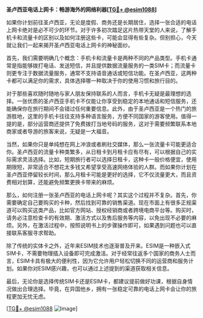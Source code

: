 **圣卢西亚电话上网卡：畅游海外的网络利器[[TG💪+ @esim1088](https://t.me/s/esim1088)]**

如果你计划前往圣卢西亚，无论是度假、商务还是长期居住，选择一张合适的电话上网卡绝对是必不可少的环节。对于许多初次踏足这片热带天堂的人来说，了解手机卡和流量卡的区别以及如何注册这些卡，可能会显得有些复杂。但别担心，今天就让我们一起来揭开圣卢西亚电话上网卡的神秘面纱。

首先，我们需要明确几个概念：手机卡和流量卡是两种不同的产品类型。手机卡通常是指能够拨打电话、发送短信，并且提供数据流量服务的一类SIM卡；而流量卡则更专注于数据流量服务，通常不支持语音通话或短信功能。在圣卢西亚，这两种卡都可以满足你的需求，具体选择哪一种取决于你的使用习惯和旅行目的。

对于那些喜欢随时随地与家人朋友保持联系的人而言，手机卡无疑是最理想的选择。一张优质的圣卢西亚手机卡不仅能让你享受到稳定的本地通话和短信服务，还能确保你在旅行期间不会错过任何重要信息。此外，由于圣卢西亚是一个热门的旅游胜地，这里的手机卡往往支持多种语言服务，方便不同国家的游客使用。值得一提的是，部分运营商还提供了免费拨打当地号码的服务，这对于需要频繁联系本地商家或者导游的旅客来说，无疑是一大福音。

当然，如果你只是单纯想在网上冲浪或者刷社交媒体，那么一张流量卡可能更适合你。圣卢西亚的流量卡种类繁多，从日租卡到月租卡应有尽有，可以根据自己的实际需求灵活选择。比如，短期旅行者可以选择日租卡，这种卡一般价格便宜，使用期限短，非常适合不想花太多钱又希望享受高速网络体验的人群。而如果你计划在圣卢西亚停留较长时间，那么月租卡可能是更好的选择，它不仅流量更大，而且资费相对划算，还能避免频繁更换卡带来的麻烦。

那么，如何注册一张圣卢西亚的电话上网卡呢？其实这个过程并不复杂。首先，你需要确定自己要购买的卡种，然后找到可靠的销售渠道。现在市面上有很多正规渠道可以购买这类产品，比如官方网站、授权经销商或者跨境电商平台等。购买时，请务必注意检查卡的有效期、激活方式以及售后服务等内容，以免出现不必要的麻烦。另外，在激活过程中，按照说明书上的步骤操作即可，如果遇到问题也可以直接联系客服寻求帮助。

除了传统的实体卡之外，近年来ESIM技术也逐渐普及开来。ESIM是一种嵌入式SIM卡，不需要物理插入设备即可完成激活。对于经常往返多个国家的商务人士而言，ESIM卡具有极大的便利性，因为它允许用户轻松切换不同的运营商和服务计划。如果你对ESIM感兴趣，也可以通过上述提到的渠道获取相关信息。

最后，无论你是选择传统SIM卡还是ESIM卡，都建议提前做好功课，根据自身情况做出合理选择。毕竟，在异国他乡，拥有一张稳定可靠的电话上网卡会让你的旅程更加无忧无虑。

[[TG💪+ @esim1088](https://t.me/s/esim1088) ![Image](https://i.postimg.cc/4NQfJmqS/Snipaste-2025-05-13-00-14-12.png)]